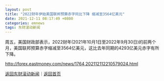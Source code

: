 ```yaml
---
layout: post
title: "2022财年伊始美国联邦预算赤字同比下降 缩减至3564亿美元"
date: 2021-12-11 08:17:49 +0800
categories: emnews
tags: 东财滚动新闻
---
```


周五，美国财政部表示，2022财年(2021年10月1日至2022年9月30日)的前两个月，美国联邦预算赤字缩减至3564亿美元，这比去年同期的4293亿美元赤字有所下降。

<http://forex.eastmoney.com/news/1764,202112112210579024.html>

[返回东财滚动新闻](//finews.withounder.com/emnews/)｜[返回首页](//finews.withounder.com/)